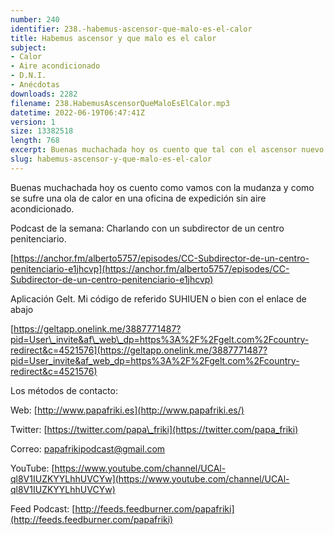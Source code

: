 ```yaml
---
number: 240
identifier: 238.-habemus-ascensor-que-malo-es-el-calor
title: Habemus ascensor y que malo es el calor
subject:
- Calor
- Aire acondicionado
- D.N.I.
- Anécdotas
downloads: 2282
filename: 238.HabemusAscensorQueMaloEsElCalor.mp3
datetime: 2022-06-19T06:47:41Z
version: 1
size: 13382518
length: 768
excerpt: Buenas muchachada hoy os cuento que tal con el ascensor nuevo y que pasamos mucho calor en la oficina de expedición
slug: habemus-ascensor-y-que-malo-es-el-calor
---
```

Buenas muchachada hoy os cuento como vamos con la mudanza y como se sufre una ola de calor en una oficina de expedición sin aire acondicionado.

Podcast de la semana: Charlando con un subdirector de un centro penitenciario.

[https://anchor.fm/alberto5757/episodes/CC-Subdirector-de-un-centro-penitenciario-e1jhcvp](https://anchor.fm/alberto5757/episodes/CC-Subdirector-de-un-centro-penitenciario-e1jhcvp)

Aplicación Gelt. Mi código de referido SUHIUEN o bien con el enlace de abajo

[
](https://geltapp.onelink.me/3887771487?pid=User_invite&af_web_dp=https%3A%2F%2Fgelt.com%2Fcountry-redirect&c=4521576)

[https://geltapp.onelink.me/3887771487?pid=User\_invite&af\_web\_dp=https%3A%2F%2Fgelt.com%2Fcountry-redirect&c=4521576](https://geltapp.onelink.me/3887771487?pid=User_invite&af_web_dp=https%3A%2F%2Fgelt.com%2Fcountry-redirect&c=4521576)

Los métodos de contacto:

Web: [http://www.papafriki.es](http://www.papafriki.es/)

Twitter: [https://twitter.com/papa\_friki](https://twitter.com/papa_friki)

Correo: [papafrikipodcast@gmail.com](https://archive.org/details/papafrikipodast@gmail.com)

YouTube: [https://www.youtube.com/channel/UCAl-ql8V1IUZKYYLhhUVCYw](https://www.youtube.com/channel/UCAl-ql8V1IUZKYYLhhUVCYw)

Feed Podcast: [http://feeds.feedburner.com/papafriki](http://feeds.feedburner.com/papafriki)